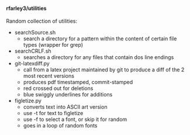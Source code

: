 #### rfarley3/utilities

Random collection of utilities:
* searchSource.sh
    * search a directory for a pattern within the content of certain file types (wrapper for grep)
* searchCRLF.sh
    * searches a directory for any files that contain dos line endings
* git-latexdiff.py
    * call from a latex project maintained by git to produce a diff of the 2 most recent versions
    * produces pdf timestamped, commit-stamped
    * red crossed out for deletions
    * blue swiggly underlines for additions
* figletize.py
    * converts text into ASCII art version
    * use -t for text to figletize
    * use -f to select a font, or skip it for random
    * goes in a loop of random fonts

